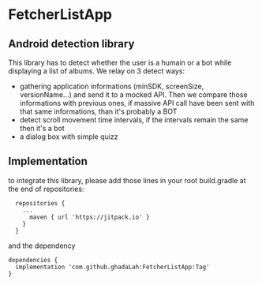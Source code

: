 # FetcherListApp
## Android detection library

This library has to detect whether the user is a humain or a bot while displaying a list of albums.
We relay on 3 detect ways:
* gathering application informations (minSDK, screenSize, versionName...) and send it to a mocked API. Then we compare those informations with previous ones, if massive API call have been sent with that same informations, than it's probably a BOT
* detect scroll movement time intervals, if the intervals remain the same then it's a bot
* a dialog box with simple quizz

<!-- implementation -->
## Implementation
to integrate this library, please add those lines in your root build.gradle at the end of repositories: 
```JS allprojects {
  repositories {
    ...
      maven { url 'https://jitpack.io' }
    }
  }
   ```
and the dependency 
```JS 
dependencies {
  implementation 'com.github.ghadaLah:FetcherListApp:Tag'
} 
